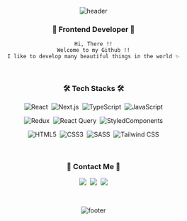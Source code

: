 <div align="center">

![header](https://capsule-render.vercel.app/api?type=Waving&color=gradient&customColorList=0,5,15&&height=250&section=header&text=MINJEE%20SON&fontAlignY=50&fontSize=100&animation=twinkling)

### 🐣 Frontend Developer 🐣
```
Hi, There !!
Welcome to my Github !!
I like to develop many beautiful things in the world ✨
```

<br>

### 🛠 Tech Stacks 🛠

![React](https://img.shields.io/badge/React-61DAFB?style=for-the-badge&logo=React&logoColor=white)&nbsp;
![Next.js](https://img.shields.io/badge/Next.js-000000?style=for-the-badge&logo=Next.js&logoColor=white)&nbsp;
![TypeScript](https://img.shields.io/badge/TypeScript-3178C6?style=for-the-badge&logo=typescript&logoColor=white)&nbsp;
![JavaScript](https://img.shields.io/badge/Javascript-F7DF1E?style=for-the-badge&logo=Javascript&logoColor=white)
<br>

![Redux](https://img.shields.io/badge/Redux-764ABC?style=for-the-badge&logo=redux&logoColor=white)&nbsp;
![React Query](https://img.shields.io/badge/ReactQuery-FF4154?style=for-the-badge&logo=React&logoColor=white)&nbsp;
![StyledComponents](https://img.shields.io/badge/styled--components-DB7093?style=for-the-badge&logo=styled-components&logoColor=white)
<br>
 
![HTML5](https://img.shields.io/badge/HTML5-E34F26?style=for-the-badge&logo=HTML5&logoColor=white)&nbsp;
![CSS3](https://img.shields.io/badge/CSS3-1572B6?style=for-the-badge&logo=CSS3&logoColor=white)&nbsp;
![SASS](https://img.shields.io/badge/SASS-hotpink.svg?style=for-the-badge&logo=SASS&logoColor=white)&nbsp;
![Tailwind CSS](https://img.shields.io/badge/TailwindCSS-06B6D4?style=for-the-badge&logo=TailwindCSS&logoColor=white)
 <br>

<!-- [![Top Langs](https://github-readme-stats.vercel.app/api/top-langs/?username=iammminzzy&layout=compact)](https://github.com/anuraghazra/github-readme-stats)<br> -->

<br>

### 🌷 Contact Me 🌷

 <a href="https://velog.io/@iamminzzy"><img src="https://img.shields.io/badge/Tech%20Blog-11B48A?style=for-the-badge&logo=Vimeo&logoColor=white&link=https://velog.io/@iamminzzy"/></a>&nbsp;
 <a href="https://www.instagram.com/m.minzzy/"><img src="https://img.shields.io/badge/Instagram-E4405F?style=for-the-badge&logo=Instagram&logoColor=white&link=https://www.instagram.com/m.minzzy/"/></a>&nbsp;
 <a href="mailto:minjeeson.dev@gmail.com"><img src="https://img.shields.io/badge/Gmail-d14836?style=for-the-badge&logo=Gmail&logoColor=white&link=minjeeson.dev@gmail.com"/></a>

<br>

![footer](https://capsule-render.vercel.app/api?section=footer&type=Waving&color=e2e4e3&height=130)
</div>
